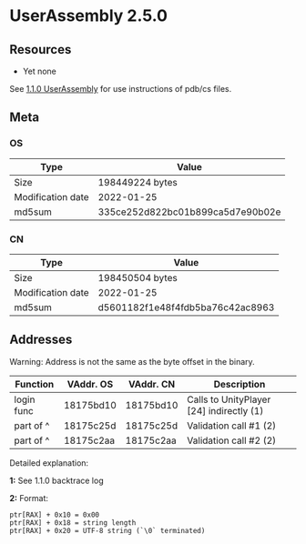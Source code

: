 # UserAssembly 2.5.0

## Resources

 * Yet none

See [1.1.0 UserAssembly](../dev_tools/110_data/UserAssembly.md) for use instructions of pdb/cs files.


## Meta

### OS

| Type              | Value                            |
|-------------------|----------------------------------|
| Size              | 198449224 bytes                  |
| Modification date | 2022-01-25                       |
| md5sum            | 335ce252d822bc01b899ca5d7e90b02e |

### CN

| Type              | Value                            |
|-------------------|----------------------------------|
| Size              | 198450504 bytes                  |
| Modification date | 2022-01-25                       |
| md5sum            | d5601182f1e48f4fdb5ba76c42ac8963 |

## Addresses

Warning: Address is not the same as the byte offset in the binary.

| Function   | VAddr. OS | VAddr. CN | Description                              |
|------------|-----------|-----------|------------------------------------------|
| login func | 18175bd10 | 18175bd10 | Calls to UnityPlayer [24] indirectly (1) |
| part of ^  | 18175c25d | 18175c25d | Validation call #1 (2)                   |
| part of ^  | 18175c2aa | 18175c2aa | Validation call #2 (2)                   |


Detailed explanation:

**1:** See 1.1.0 backtrace log

**2:** Format:

	ptr[RAX] + 0x10 = 0x00
	ptr[RAX] + 0x18 = string length
	ptr[RAX] + 0x20 = UTF-8 string (`\0` terminated)
